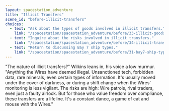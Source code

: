 ```yaml
---
layout: spacestation_adventure
title: "Illicit Transfers"
scene_id: "before-illicit-transfers"
choices:
  - text: "Ask about the types of goods involved in illicit transfers."
    link: "/spacestation/spacestation_adventure/before/33-illicit-goods/"
  - text: "Inquire about the risks involved in illicit transfers."
    link: "/spacestation/spacestation_adventure/before/34-illicit-transfer-risks/"
  - text: "Return to discussing Bay 7 ship types."
    link: "/spacestation/spacestation_adventure/before/31-bay7-ship-types/"
---
```


"The nature of illicit transfers?" Wilkins leans in, his voice a low murmur. "Anything the Wires have deemed illegal. Unsanctioned tech, forbidden data, rare minerals, even certain types of information. It's usually moved under the cover of darkness, or during a shift change when the Wires' monitoring is less vigilant. The risks are high: Wire patrols, rival traders, even just a faulty airlock. But for those who value freedom over compliance, these transfers are a lifeline. It's a constant dance, a game of cat and mouse with the Wires."
